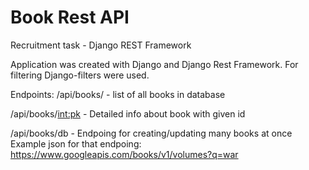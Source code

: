 # Book Rest API
 Recruitment task - Django REST Framework

 Application was created with Django and Django Rest Framework.
 For filtering Django-filters were used.

 Endpoints:
 /api/books/ - list of all books in database

 /api/books/<int:pk> - Detailed info about book with given id

 /api/books/db - Endpoing for creating/updating many books at once
 Example json for that endpoing:
 https://www.googleapis.com/books/v1/volumes?q=war
